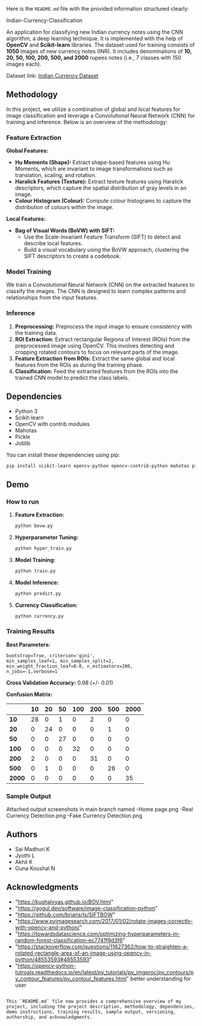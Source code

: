 Here is the  `README.md` file with the provided information structured clearly:


Indian-Currency-Classification

An application for classifying new Indian currency notes using the CNN algorithm, a deep learning technique. It is implemented with the help of **OpenCV** and **Scikit-learn** libraries. The dataset used for training consists of **1050** images of new currency notes (INR). It includes denominations of **10, 20, 50, 100, 200, 500, and 2000** rupees notes (i.e., 7 classes with 150 images each).

Dataset link: [Indian Currency Dataset](https://www.kaggle.com/datasets/jayaprakashpondy/indian-currency-dataset)

## Methodology

In this project, we utilize a combination of global and local features for image classification and leverage a Convolutional Neural Network (CNN) for training and inference. Below is an overview of the methodology:

### Feature Extraction

**Global Features:**
- **Hu Moments (Shape):** Extract shape-based features using Hu Moments, which are invariant to image transformations such as translation, scaling, and rotation.
- **Haralick Features (Texture):** Extract texture features using Haralick descriptors, which capture the spatial distribution of gray levels in an image.
- **Colour Histogram (Colour):** Compute colour histograms to capture the distribution of colours within the image.

**Local Features:**
- **Bag of Visual Words (BoVW) with SIFT:**
  - Use the Scale-Invariant Feature Transform (SIFT) to detect and describe local features.
  - Build a visual vocabulary using the BoVW approach, clustering the SIFT descriptors to create a codebook.

### Model Training

We train a Convolutional Neural Network (CNN) on the extracted features to classify the images. The CNN is designed to learn complex patterns and relationships from the input features.

### Inference

1. **Preprocessing:** Preprocess the input image to ensure consistency with the training data.
2. **ROI Extraction:** Extract rectangular Regions of Interest (ROIs) from the preprocessed image using OpenCV. This involves detecting and cropping rotated contours to focus on relevant parts of the image.
3. **Feature Extraction from ROIs:** Extract the same global and local features from the ROIs as during the training phase.
4. **Classification:** Feed the extracted features from the ROIs into the trained CNN model to predict the class labels.

## Dependencies

- Python 3
- Scikit-learn
- OpenCV with contrib modules
- Mahotas
- Pickle
- Joblib

You can install these dependencies using pip:

```bash
pip install scikit-learn opencv-python opencv-contrib-python mahotas pickle-mixin joblib
```

## Demo

### How to run

1. **Feature Extraction:**

   ```bash
   python bovw.py
   ```

2. **Hyperparameter Tuning:**

   ```bash
   python hyper_train.py
   ```

3. **Model Training:**

   ```bash
   python train.py
   ```

4. **Model Inference:**

   ```bash
   python predict.py
   ```

5. **Currency Classification:**

   ```bash
   python currency.py
   ```

### Training Results

**Best Parameters:**

```plaintext
bootstrap=True, criterion='gini',
min_samples_leaf=1, min_samples_split=2,
min_weight_fraction_leaf=0.0, n_estimators=200,
n_jobs=-1,verbose=1
```

**Cross Validation Accuracy:** 0.98 (+/- 0.01)

**Confusion Matrix:**

|      | 10 | 20 | 50 | 100 | 200 | 500 | 2000 |
|------|----|----|----|-----|-----|-----|------|
| **10**   | 28 | 0  | 1  | 0   | 2   | 0   | 0    |
| **20**   | 0  | 24 | 0  | 0   | 0   | 1   | 0    |
| **50**   | 0  | 0  | 27 | 0   | 0   | 0   | 0    |
| **100**  | 0  | 0  | 0  | 32  | 0   | 0   | 0    |
| **200**  | 2  | 0  | 0  | 0   | 31  | 0   | 0    |
| **500**  | 0  | 1  | 0  | 0   | 0   | 26  | 0    |
| **2000** | 0  | 0  | 0  | 0   | 0   | 0   | 35   |

### Sample Output

Attached output screenshots in main branch named 
-Home page.png
-Real Currency Detection.png
-Fake Currency Detection.png

## Authors

- Sai Madhuri K
- Jyothi L
- Akhil K
- Guna Koushal N

## Acknowledgments

- "https://kushalvyas.github.io/BOV.html"
- "https://gogul.dev/software/image-classification-python"
- "https://github.com/briansrls/SIFTBOW"
- "https://www.pyimagesearch.com/2017/01/02/rotate-images-correctly-with-opencv-and-python/"
- "https://towardsdatascience.com/optimizing-hyperparameters-in-random-forest-classification-ec7741f9d3f6"
- "https://stackoverflow.com/questions/11627362/how-to-straighten-a-rotated-rectangle-area-of-an-image-using-opencv-in-python/48553593#48553593"
- "https://opencv-python-tutroals.readthedocs.io/en/latest/py_tutorials/py_imgproc/py_contours/py_contour_features/py_contour_features.html" better understanding for user

```

This `README.md` file now provides a comprehensive overview of my project, including the project description, methodology, dependencies, demo instructions, training results, sample output, versioning, authorship, and acknowledgments.
